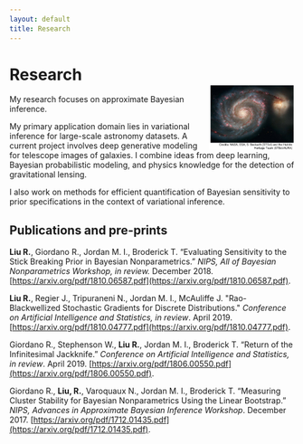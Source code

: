 ```yaml
---
layout: default
title: Research
---
```


<img src="images/whirlpool_galaxy_labeled.jpg" style="width:30%; border:0px; solid; margin-top: 60px" align="right">

# Research

My research focuses on approximate Bayesian inference. 

My primary application domain lies in variational inference for 
large-scale astronomy datasets. A current project involves deep generative modeling for telescope images of galaxies. I combine ideas from deep learning, Bayesian probabilistic modeling, and physics knowledge for the detection of gravitational lensing. 

I also work on methods for efficient quantification of Bayesian sensitivity to prior specifications in the context of variational inference.

## Publications and pre-prints
**Liu R.**, Giordano R., Jordan M. I., Broderick T. “Evaluating Sensitivity to the Stick Breaking Prior in Bayesian Nonparametrics.” *NIPS, All of Bayesian Nonparametrics Workshop, in review.* December 2018. [https://arxiv.org/pdf/1810.06587.pdf](https://arxiv.org/pdf/1810.06587.pdf).

**Liu R.**, Regier J., Tripuraneni N., Jordan M. I., McAuliffe J. "Rao-Blackwellized Stochastic Gradients for Discrete Distributions." *Conference on Artificial Intelligence and Statistics, in review*. April 2019. [https://arxiv.org/pdf/1810.04777.pdf](https://arxiv.org/pdf/1810.04777.pdf). 

Giordano R., Stephenson W., **Liu R.**, Jordan M. I., Broderick T. “Return of the Infinitesimal Jackknife.” *Conference on Artificial Intelligence and Statistics, in review*. April 2019. [https://arxiv.org/pdf/1806.00550.pdf](https://arxiv.org/pdf/1806.00550.pdf). 

Giordano R., **Liu, R.**, Varoquaux N., Jordan M. I., Broderick T. “Measuring Cluster Stability for Bayesian Nonparametrics Using the Linear Bootstrap.” *NIPS, Advances in Approximate Bayesian Inference Workshop*. December 2017. [https://arxiv.org/pdf/1712.01435.pdf](https://arxiv.org/pdf/1712.01435.pdf).



